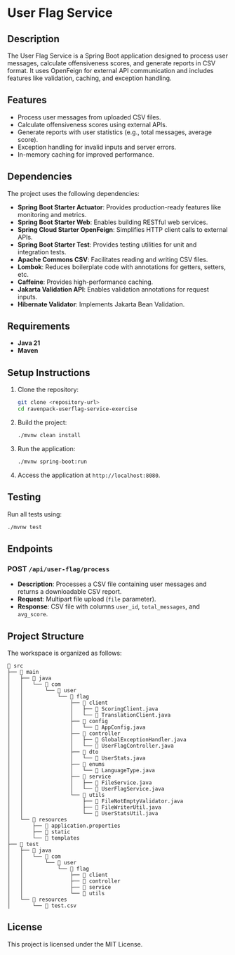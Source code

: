 # User Flag Service

## Description

The User Flag Service is a Spring Boot application designed to process user messages, calculate offensiveness scores, and generate reports in CSV format. It uses OpenFeign for external API communication and includes features like validation, caching, and exception handling.

## Features

- Process user messages from uploaded CSV files.
- Calculate offensiveness scores using external APIs.
- Generate reports with user statistics (e.g., total messages, average score).
- Exception handling for invalid inputs and server errors.
- In-memory caching for improved performance.

## Dependencies

The project uses the following dependencies:

- **Spring Boot Starter Actuator**: Provides production-ready features like monitoring and metrics.
- **Spring Boot Starter Web**: Enables building RESTful web services.
- **Spring Cloud Starter OpenFeign**: Simplifies HTTP client calls to external APIs.
- **Spring Boot Starter Test**: Provides testing utilities for unit and integration tests.
- **Apache Commons CSV**: Facilitates reading and writing CSV files.
- **Lombok**: Reduces boilerplate code with annotations for getters, setters, etc.
- **Caffeine**: Provides high-performance caching.
- **Jakarta Validation API**: Enables validation annotations for request inputs.
- **Hibernate Validator**: Implements Jakarta Bean Validation.

## Requirements

- **Java 21**
- **Maven**

## Setup Instructions

1. Clone the repository:

   ```bash
   git clone <repository-url>
   cd ravenpack-userflag-service-exercise
   ```

2. Build the project:

   ```bash
   ./mvnw clean install
   ```

3. Run the application:

   ```bash
   ./mvnw spring-boot:run
   ```

4. Access the application at `http://localhost:8080`.

## Testing

Run all tests using:

```bash
./mvnw test
```

## Endpoints

### POST `/api/user-flag/process`

- **Description**: Processes a CSV file containing user messages and returns a downloadable CSV report.
- **Request**: Multipart file upload (`file` parameter).
- **Response**: CSV file with columns `user_id`, `total_messages`, and `avg_score`.

## Project Structure

The workspace is organized as follows:

```
📂 src
├── 📂 main
│   ├── 📂 java
│   │   └── 📂 com
│   │       └── 📂 user
│   │           └── 📂 flag
│   │               ├── 📂 client
│   │               │   ├── 📄 ScoringClient.java
│   │               │   └── 📄 TranslationClient.java
│   │               ├── 📂 config
│   │               │   └── 📄 AppConfig.java
│   │               ├── 📂 controller
│   │               │   ├── 📄 GlobalExceptionHandler.java
│   │               │   └── 📄 UserFlagController.java
│   │               ├── 📂 dto
│   │               │   └── 📄 UserStats.java
│   │               ├── 📂 enums
│   │               │   └── 📄 LanguageType.java
│   │               ├── 📂 service
│   │               │   ├── 📄 FileService.java
│   │               │   └── 📄 UserFlagService.java
│   │               └── 📂 utils
│   │                   ├── 📄 FileNotEmptyValidator.java
│   │                   ├── 📄 FileWriterUtil.java
│   │                   └── 📄 UserStatsUtil.java
│   └── 📂 resources
│       ├── 📄 application.properties
│       ├── 📂 static
│       └── 📂 templates
├── 📂 test
│   ├── 📂 java
│   │   └── 📂 com
│   │       └── 📂 user
│   │           └── 📂 flag
│   │               ├── 📂 client
│   │               ├── 📂 controller
│   │               ├── 📂 service
│   │               └── 📂 utils
│   └── 📂 resources
│       └── 📄 test.csv
```

## License

This project is licensed under the MIT License.
